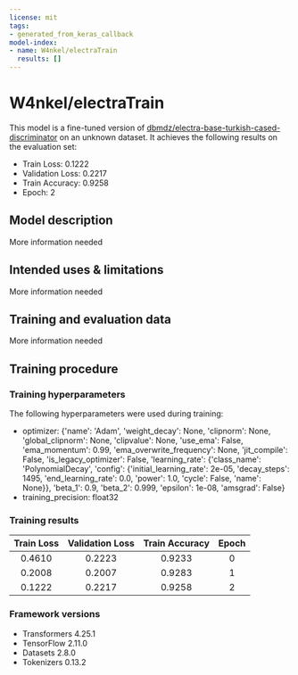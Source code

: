 ```yaml
---
license: mit
tags:
- generated_from_keras_callback
model-index:
- name: W4nkel/electraTrain
  results: []
---
```


<!-- This model card has been generated automatically according to the information Keras had access to. You should
probably proofread and complete it, then remove this comment. -->

# W4nkel/electraTrain

This model is a fine-tuned version of [dbmdz/electra-base-turkish-cased-discriminator](https://huggingface.co/dbmdz/electra-base-turkish-cased-discriminator) on an unknown dataset.
It achieves the following results on the evaluation set:
- Train Loss: 0.1222
- Validation Loss: 0.2217
- Train Accuracy: 0.9258
- Epoch: 2

## Model description

More information needed

## Intended uses & limitations

More information needed

## Training and evaluation data

More information needed

## Training procedure

### Training hyperparameters

The following hyperparameters were used during training:
- optimizer: {'name': 'Adam', 'weight_decay': None, 'clipnorm': None, 'global_clipnorm': None, 'clipvalue': None, 'use_ema': False, 'ema_momentum': 0.99, 'ema_overwrite_frequency': None, 'jit_compile': False, 'is_legacy_optimizer': False, 'learning_rate': {'class_name': 'PolynomialDecay', 'config': {'initial_learning_rate': 2e-05, 'decay_steps': 1495, 'end_learning_rate': 0.0, 'power': 1.0, 'cycle': False, 'name': None}}, 'beta_1': 0.9, 'beta_2': 0.999, 'epsilon': 1e-08, 'amsgrad': False}
- training_precision: float32

### Training results

| Train Loss | Validation Loss | Train Accuracy | Epoch |
|:----------:|:---------------:|:--------------:|:-----:|
| 0.4610     | 0.2223          | 0.9233         | 0     |
| 0.2008     | 0.2007          | 0.9283         | 1     |
| 0.1222     | 0.2217          | 0.9258         | 2     |


### Framework versions

- Transformers 4.25.1
- TensorFlow 2.11.0
- Datasets 2.8.0
- Tokenizers 0.13.2
